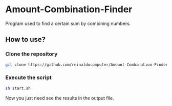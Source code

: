 # Amount-Combination-Finder
Program used to find a certain sum by combining numbers.

## How to use?

### Clone the repository

```sh
git clone https://github.com/reinaldocomputer/Amount-Combination-Finder
```

### Execute the script

```sh
sh start.sh
```

Now you just need see the results in the output file.



